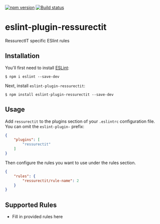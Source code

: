 [![npm version](https://badge.fury.io/js/eslint-plugin-ressurectit.svg)](https://badge.fury.io/js/eslint-plugin-ressurectit)
[![Build status](https://ci.appveyor.com/api/projects/status/rte0wrgbgsbxhmjf?svg=true)](https://ci.appveyor.com/project/kukjevov/eslint-plugin-ressurectit)
# eslint-plugin-ressurectit

RessurectIT specific ESlint rules

## Installation

You'll first need to install [ESLint](http://eslint.org):

```
$ npm i eslint --save-dev
```

Next, install `eslint-plugin-ressurectit`:

```
$ npm install eslint-plugin-ressurectit --save-dev
```


## Usage

Add `ressurectit` to the plugins section of your `.eslintrc` configuration file. You can omit the `eslint-plugin-` prefix:

```json
{
    "plugins": [
        "ressurectit"
    ]
}
```


Then configure the rules you want to use under the rules section.

```json
{
    "rules": {
        "ressurectit/rule-name": 2
    }
}
```

## Supported Rules

* Fill in provided rules here





